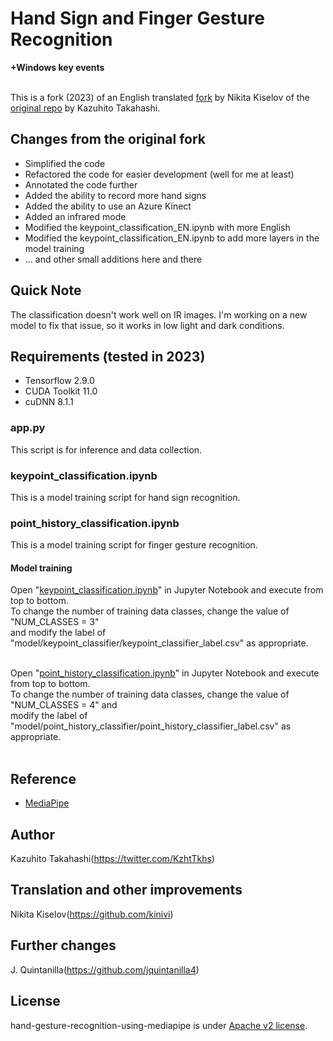 # Hand Sign and Finger Gesture Recognition
**+Windows key events**

<br> This is a fork (2023) of an English translated [fork](https://github.com/kinivi/hand-gesture-recognition-mediapipe) by Nikita Kiselov of the [original repo](https://github.com/Kazuhito00/hand-gesture-recognition-using-mediapipe) by Kazuhito Takahashi.
<br>

## Changes from the original fork
* Simplified the code
* Refactored the code for easier development (well for me at least)
* Annotated the code further
* Added the ability to record more hand signs
* Added the ability to use an Azure Kinect
* Added an infrared mode
* Modified the keypoint_classification_EN.ipynb with more English
* Modified the keypoint_classification_EN.ipynb to add more layers in the model training
* ... and other small additions here and there

## Quick Note
The classification doesn't work well on IR images. I'm working on a new model to fix that issue, so it works in low light and dark conditions.

## Requirements (tested in 2023)
* Tensorflow 2.9.0
* CUDA Toolkit 11.0
* cuDNN 8.1.1


### app.py
This script is for inference and data collection.

### keypoint_classification.ipynb
This is a model training script for hand sign recognition.

### point_history_classification.ipynb
This is a model training script for finger gesture recognition.


#### Model training
Open "[keypoint_classification.ipynb](keypoint_classification.ipynb)" in Jupyter Notebook and execute from top to bottom.<br>
To change the number of training data classes, change the value of "NUM_CLASSES = 3" <br>and modify the label of "model/keypoint_classifier/keypoint_classifier_label.csv" as appropriate.<br><br>

Open "[point_history_classification.ipynb](point_history_classification.ipynb)" in Jupyter Notebook and execute from top to bottom.<br>
To change the number of training data classes, change the value of "NUM_CLASSES = 4" and <br>modify the label of "model/point_history_classifier/point_history_classifier_label.csv" as appropriate. <br><br>


## Reference
* [MediaPipe](https://mediapipe.dev/)

## Author
Kazuhito Takahashi(https://twitter.com/KzhtTkhs)

## Translation and other improvements
Nikita Kiselov(https://github.com/kinivi)

## Further changes
J. Quintanilla(https://github.com/jquintanilla4)
 
## License 
hand-gesture-recognition-using-mediapipe is under [Apache v2 license](LICENSE).